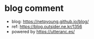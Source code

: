 blog comment
=============

* blog: https://netpyoung.github.io/blog/
* ref: https://blog.outsider.ne.kr/1356
* powered by https://utteranc.es/
